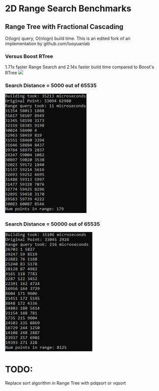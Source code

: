 # 2D Range Search Benchmarks


## Range Tree with Fractional Cascading


O(logn) query, O(nlogn) build time. This is an edited fork of an implementation by github.com/luoyuanlab

### Versus Boost RTree ###
1.71x faster Range Search and 2.14x faster build time compared to Boost's RTree
![](versusBoostRTree.jpg)


### Search Distance = 5000 out of 65535
![](randomcase.png)


### Search Distance = 50000 out of 65535
![](worstcase.png)


# TODO:
Replace sort algorithm in Range Tree with pdqsort or vqsort
